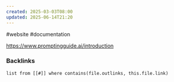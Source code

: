 ```yaml
---
created: 2025-03-03T08:00
updated: 2025-06-14T21:20
---
```

#website #documentation 

https://www.promptingguide.ai/introduction


### Backlinks
```dataview 
list from [[#]] where contains(file.outlinks, this.file.link)
```

